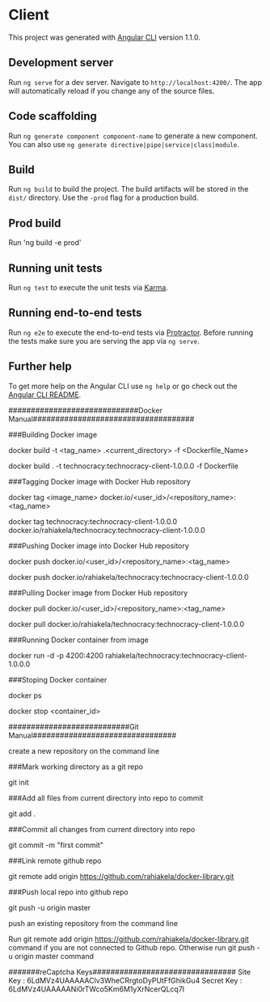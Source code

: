 # Client

This project was generated with [Angular CLI](https://github.com/angular/angular-cli) version 1.1.0.

## Development server

Run `ng serve` for a dev server. Navigate to `http://localhost:4200/`. The app will automatically reload if you change any of the source files.

## Code scaffolding

Run `ng generate component component-name` to generate a new component. You can also use `ng generate directive|pipe|service|class|module`.

## Build

Run `ng build` to build the project. The build artifacts will be stored in the `dist/` directory. Use the `-prod` flag for a production build.

## Prod build
Run 'ng build -e prod'

## Running unit tests

Run `ng test` to execute the unit tests via [Karma](https://karma-runner.github.io).

## Running end-to-end tests

Run `ng e2e` to execute the end-to-end tests via [Protractor](http://www.protractortest.org/).
Before running the tests make sure you are serving the app via `ng serve`.

## Further help

To get more help on the Angular CLI use `ng help` or go check out the [Angular CLI README](https://github.com/angular/angular-cli/blob/master/README.md).

#############################Docker Manual####################################

###Building Docker image

docker build -t <tag_name> .<current_directory> -f <Dockerfile_Name>

docker build . -t technocracy:technocracy-client-1.0.0.0 -f Dockerfile

###Tagging Docker image with Docker Hub repository

docker tag <image_name> docker.io/<user_id>/<repository_name>:<tag_name>

docker tag technocracy:technocracy-client-1.0.0.0 docker.io/rahiakela/technocracy:technocracy-client-1.0.0.0

###Pushing Docker image into Docker Hub repository

docker push docker.io/<user_id>/<repository_name>:<tag_name>

docker push docker.io/rahiakela/technocracy:technocracy-client-1.0.0.0

###Pulling Docker image from Docker Hub repository

docker pull docker.io/<user_id>/<repository_name>:<tag_name>

docker pull docker.io/rahiakela/technocracy:technocracy-client-1.0.0.0

###Running Docker container from image

docker run -d -p 4200:4200 rahiakela/technocracy:technocracy-client-1.0.0.0

###Stoping Docker container

docker ps

docker stop <container_id>

###########################Git Manual################################

create a new repository on the command line

###Mark working directory as a git repo

git init

###Add all files from current directory into repo to commit

git add .

###Commit all changes from current directory into repo

git commit -m "first commit"

###Link remote github repo

git remote add origin https://github.com/rahiakela/docker-library.git

###Push local repo into github repo

git push -u origin master

push an existing repository from the command line

Run git remote add origin https://github.com/rahiakela/docker-library.git command if you are not connected to Github repo. Otherwise run git push -u origin master command

#######reCaptcha Keys################################
Site Key : 6LdMVz4UAAAAAClv3WheCRrgtoDyPUtFfGhikGu4
Secret Key : 6LdMVz4UAAAAANi0rTWco5Km6M1yXrNcerQLcq7I
